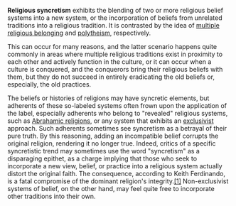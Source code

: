 **Religious syncretism** exhibits the blending of two or more religious belief systems into a new system, or the incorporation of beliefs from unrelated traditions into a religious tradition. It is contrasted by the idea of [multiple religious belonging](https://en.m.wikipedia.org/wiki/Multiple_religious_belonging "Multiple religious belonging") and [polytheism](https://en.m.wikipedia.org/wiki/Polytheism "Polytheism"), respectively.

This can occur for many reasons, and the latter scenario happens quite commonly in areas where multiple religious traditions exist in proximity to each other and actively function in the culture, or it can occur when a culture is conquered, and the conquerors bring their religious beliefs with them, but they do not succeed in entirely eradicating the old beliefs or, especially, the old practices.

The beliefs or histories of religions may have syncretic elements, but adherents of these so-labeled systems often frown upon the application of the label, especially adherents who belong to "revealed" religious systems, such as [Abrahamic religions](https://en.m.wikipedia.org/wiki/Abrahamic_religions "Abrahamic religions"), or any system that exhibits an [exclusivist](https://en.m.wikipedia.org/wiki/Exclusivism "Exclusivism") approach. Such adherents sometimes see syncretism as a betrayal of their pure truth. By this reasoning, adding an incompatible belief corrupts the original religion, rendering it no longer true. Indeed, critics of a specific syncretistic trend may sometimes use the word "syncretism" as a disparaging epithet, as a charge implying that those who seek to incorporate a new view, belief, or practice into a religious system actually distort the original faith. The consequence, according to Keith Ferdinando, is a fatal compromise of the dominant religion's integrity.[[1]](https://en.m.wikipedia.org/wiki/Religious_syncretism#cite_note-1) Non-exclusivist systems of belief, on the other hand, may feel quite free to incorporate other traditions into their own.